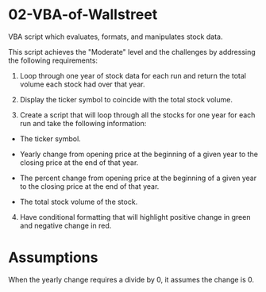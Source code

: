 # 02-VBA-of-Wallstreet
VBA script which evaluates, formats, and manipulates stock data.

This script achieves the "Moderate" level and the challenges by addressing the following requirements:

1. Loop through one year of stock data for each run and return the total volume each stock had over that year.

2. Display the ticker symbol to coincide with the total stock volume.

3. Create a script that will loop through all the stocks for one year for each run and take the following information:

* The ticker symbol.

* Yearly change from opening price at the beginning of a given year to the closing price at the end of that year.

* The percent change from opening price at the beginning of a given year to the closing price at the end of that year.

* The total stock volume of the stock.

4. Have conditional formatting that will highlight positive change in green and negative change in red.

# Assumptions
When the yearly change requires a divide by 0, it assumes the change is 0. 
